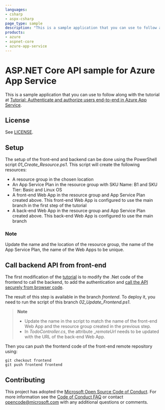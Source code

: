 ```yaml
---
languages:
- csharp
- aspx-csharp
page_type: sample
description: "This is a sample application that you can use to follow along with the Run a RESTful API with CORS in Azure App Service tutorial."
products:
- azure
- aspnet-core
- azure-app-service
---
```


# ASP.NET Core API sample for Azure App Service

This is a sample application that you can use to follow along with the tutorial at [Tutorial: Authenticate and authorize users end-to-end in Azure App Service](https://docs.microsoft.com/en-us/azure/app-service/tutorial-auth-aad?pivots=platform-windows).

## License

See [LICENSE](https://github.com/Azure-Samples/dotnet-core-api/blob/master/LICENSE.md).

## Setup
The setup of the front-end and backend can be done using the PowerShell script _01_Create_Resource.ps1_. This script will create the following resources:
- A resource group in the chosen location
- An App Service Plan in the resource group with SKU Name: B1 and SKU Tier: Basic and Linux OS
- A front-end Web App in the resource group and App Service Plan created above. This front-end Web App is configured to use the main branch in the first step of the tutorial
- A back-end Web App in the resource group and App Service Plan created above. This back-end Web App is configured to use the main branch
### Note
Update the name and the location of the resource group, the name of the App Service Plan, the name of the Web Apps to be unique.

## Call backend API from front-end
The first modification of the [tutorial](https://docs.microsoft.com/en-us/azure/app-service/tutorial-auth-aad?pivots=platform-windows#call-back-end-api-from-front-end) is to modify the .Net code of the frontend to call the backend, to add the authentication and [call the API securely from browser code](https://docs.microsoft.com/en-us/azure/app-service/tutorial-auth-aad?pivots=platform-windows#call-api-securely-from-browser-code).

The result of this step is available in the branch _frontend_. To deploy it, you need to run the script of this branch _02_Update_Frontend.ps1_.

>**Note**
>* Update the name in the script to match the name of the front-end Web App and the resource group created in the previous step.
>* In _TodoController.cs_, the attribute __remoteUrl_ needs to be updated with the URL of the back-end Web App.

Then you can push the frontend code of the front-end remote repository using:
```
git checkout frontend
git push frontend frontend
```

## Contributing

This project has adopted the [Microsoft Open Source Code of Conduct](https://opensource.microsoft.com/codeofconduct/). For more information see the [Code of Conduct FAQ](https://opensource.microsoft.com/codeofconduct/faq/) or contact [opencode@microsoft.com](mailto:opencode@microsoft.com) with any additional questions or comments.
  
